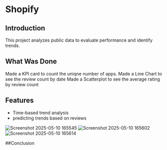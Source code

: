 # Shopify

## Introduction 
This project analyzes public data to evaluate performance and identify trends.

## What Was Done 
Made a KPI card to count the uniqne number of apps.
Made a Line Chart to see the review count by date 
Made a Scatterplot to see the average rating by review count

## Features 
- Time-based trend analysis
- predicting trends based on reviews

![Screenshot 2025-05-10 165545](https://github.com/user-attachments/assets/2f64d66a-8f45-4f26-98ed-1a732dd39edb)
![Screenshot 2025-05-10 165602](https://github.com/user-attachments/assets/9fb39e6a-c34b-4c54-9cca-98bb69cab601)
![Screenshot 2025-05-10 165614](https://github.com/user-attachments/assets/0e25ccab-e568-40e2-acde-e507279b1795)

##Conclusion 
